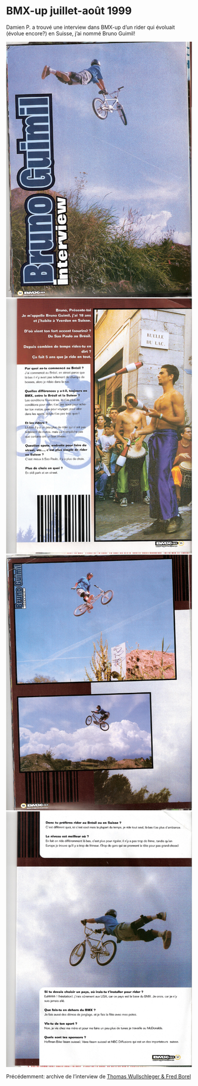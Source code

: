 # BMX-up juillet-août 1999

Damien P. a trouvé une interview dans BMX-up d’un rider qui évoluait (évolue encore?) en Suisse, j’ai nommé Bruno Guimil!

![1](./media/1-2.jpg)
![2](./media/2-2.jpg)
![3](./media/3-2.jpg)
![4](./media/4-2.jpg)

Précédemment: archive de l’interview de [Thomas Wullschleger & Fred Borel](./2010-03-22.md)

